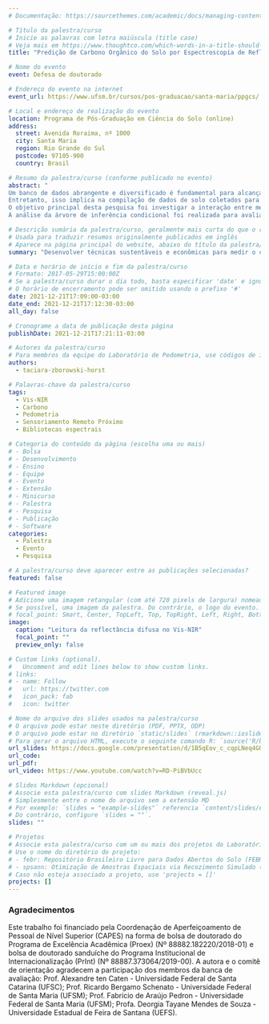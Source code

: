 ```yaml
---
# Documentação: https://sourcethemes.com/academic/docs/managing-content/

# Título da palestra/curso
# Inicie as palavras com letra maiúscula (title case)
# Veja mais em https://www.thoughtco.com/which-words-in-a-title-should-be-capitalized-1691026
title: "Predição de Carbono Orgânico do Solo por Espectroscopia de Reflectância Difusa"

# Nome do evento
event: Defesa de doutorado

# Endereço do evento na internet
event_url: https://www.ufsm.br/cursos/pos-graduacao/santa-maria/ppgcs/

# Local e endereço de realização do evento
location: Programa de Pós-Graduação em Ciência do Solo (online)
address: 
  street: Avenida Roraima, nº 1000
  city: Santa Maria
  region: Rio Grande do Sul
  postcode: 97105-900
  country: Brasil

# Resumo da palestra/curso (conforme publicado no evento)
abstract: "
Um banco de dados abrangente e diversificado é fundamental para alcançar predições confiáveis de carbono orgânico do solo (COS) a partir da espectroscopia de reflectânci difusa no comprimento de onda do visível ao infravermelho próximo e médio (Vis-NIR; 250-3500 nm).
Entretanto, isso implica na compilação de dados de solo coletados para diferentes propósitos, sob diferentes padrões e metodologias, o que muitas vezes leva o banco de dados a sofrer com dísparidade analítica. Apesar do potencial da espectroscopia para prever o teor de COS em amostras, a eficácia e a consistência entre os métodos analíticos usados para produzir os dados alvo são pouco discutidos na literatura. 
O objetivo principal desta pesquisa foi investigar a interação entre métodos analíticos usados para produzir os dados alvo do COS, técnicas de pré-processamento, e arquiteturas de modelo. Para isso, estabelecemos dois objetivos específicos: i) avaliar a interação entre métodos analíticos, técnicas de pré-processamento e arquiteturas de modelo nas predições do COS, ii) avaliar se essa interação pode ser traduzida em alguma forma de hierarquia entre as métricas de validação. Nesta tese de doutorado, foram desenvolvidos dois experimentos que abordam o tema onde os objetivos acima mencionados foram alcançados. Neles utilizamos conjunto de dados 395 amostras de solo subtropical do sul do Brasil. Em cada amostra, o COS foi medido utilizando três métodos analíticos (combustão seca - DC, e combustão úmida com quantificação por titulometria -WCt e colorimetria -WCc) e o espectro medido (350-2500 nm) foi processado de três formas (suavização, continuum remoção e Savitzky-Golay primeira derivada). Três arquiteturas de modelos preditivos foram treinados (random forest, cubist e regressão de mínimos quadrados parciais -PLSR). Cada experimento deu origem a um Capítulo da tese. O Capítulo I apresenta como mudanças no método analítico e nas técnicas de pré-processamento afetam a relação empírica capturada por diferentes arquiteturas de modelos. Métricas de validação cruzada (leave-one-out) foram usadas para comparar o desempenho paralelo de 27 modelos preditivos. A relação entre a matriz de covariável e os dados alvo é explorada com base na importância da variável. O Capítulo II mostra como a interação entre esses três fatores pode ser traduzida em uma hierarquia. Uma técnica de reamostragem foi usada para dividir o conjunto de dados em conjuntos de treinamento e validação 100 vezes para atingir desempenhos realistas e explorar como o desempenho preditivo mudou conforme o conjunto de treinamento muda.
A análise da árvore de inferência condicional foi realizada para avaliar como esses três fatores influenciaram as métricas de validação global. Os resultados mostraram que o desempenho preditivo varia dependendo do método analítico utilizados para determinar o COS, da técnica de pré-processamento e da arquitetura do modelo empregada. No geral, os dados do COS produzidos com diferentes métodos analíticos em um conjunto de dados de treinamento afetaram significativamente a confiabilidade, capacidade e avaliação das predições. Dentre os três métodos analíticos testados, a combustão seca e e a combustão úmida com determinação por titulação proporcionaram maior correlação entre COS e espectros do que combustão úmida com determinação por colorimetria e, portanto, resultaram em melhor desempenho dos modelos. Os modelos PLSR foram mais influenciados pelo método analítico, enquanto a técnica de pré-processamento influenciou mais os modelos random forest e cubist. PLSR apresentou desempenho intermediário, porém mais consistente do que random forest e cubist. Entretando, todos os modelos preditivos apresentaram dificuldade para predizer amostras com mais de 7% de COS. Os resultados dessa pesquisa destacam a necessidade de documentação transparente e precisa sobre a modelagem espectroscópica para permitir uma comparação justa entre as publicações, e podem ser úteis para orientar a seleção de métodos analíticos para novos projetos ou para gerenciar bancos de dados já disponíveis."

# Descrição sumária da palestra/curso, geralmente mais curta do que o resumo publicado
# Usada para traduzir resumos originalmente publicados em inglês
# Aparece na página principal do website, abaixo do título da palestra/curso
summary: "Desenvolver técnicas sustentáveis e econômicas para medir o carbono orgânico do solo é um desafio global. Nesse cenário, a espectroscopia de reflectância difusa no comprimento de onda do visível ao infravermelho próximo e médio (Vis-NIR) tem ganhado credibilidade na comunidade científica devido ao seu alto potencial como análise de solo rápida de alto rendimento. Nessa tese de doutorado, discutimos como a escolha do método analítico, da técnica de pré-processamento espectral e da arquitetura do modelo preditivo impactam a qualidade das predições de carbono orgânico do solo."

# Data e horário de início e fim da palestra/curso
# Formato: 2017-05-29T15:00:00Z
# Se a palestra/curso durar o dia todo, basta especificar 'date' e ignorar 'date_end'
# O horário de encerramento pode ser omitido usando o prefixo '#'
date: 2021-12-21T17:09:00-03:00
date_end: 2021-12-21T17:12:30-03:00
all_day: false

# Cronograme a data de publicação desta página
publishDate: 2021-12-21T17:21:11-03:00

# Autores da palestra/curso
# Para membros da equipe do Laboratório de Pedometria, use códigos de identificação conforme 'content/authors'
authors:
  - taciara-zborowski-horst

# Palavras-chave da palestra/curso
tags:
  - Vis-NIR
  - Carbono
  - Pedometria
  - Sensoriamento Remoto Próximo
  - Bibliotecas espectrais

# Categoria do conteúdo da página (escolha uma ou mais)
# - Bolsa
# - Desenvolvimento
# - Ensino
# - Equipe
# - Evento
# - Extensão
# - Minicurso
# - Palestra
# - Pesquisa
# - Publicação
# - Software
categories:
  - Palestra
  - Evento
  - Pesquisa

# A palestra/curso deve aparecer entre as publicações selecionadas?
featured: false

# Featured image
# Adicione uma imagem retangular (com até 720 pixels de largura) nomeada 'featured' ao diretório desta publicação
# Se possível, uma imagem da palestra. Do contrário, o logo do evento.
# focal_point: Smart, Center, TopLeft, Top, TopRight, Left, Right, BottomLeft, Bottom, BottomRight
image:
  caption: "Leitura da reflectância difusa no Vis-NIR"
  focal_point: ""
  preview_only: false

# Custom links (optional).
#   Uncomment and edit lines below to show custom links.
# links:
# - name: Follow
#   url: https://twitter.com
#   icon_pack: fab
#   icon: twitter

# Nome do arquivo dos slides usados na palestra/curso
# O arquivo pode estar neste diretório (PDF, PPTX, ODP)
# O arquivo pode estar no diretório `static/slides` (rmarkdown::ioslides_presentation)
# Para gerar o arquivo HTML, execute o seguinte comando R: `source('R/build.R')`
url_slides: https://docs.google.com/presentation/d/1B5qEov_c_cqpLNeq4GUCangdMtjKJUJkIkatt9l4buM/edit?usp=sharing
url_code:
url_pdf:
url_video: https://www.youtube.com/watch?v=RD-PiBVbUcc

# Slides Markdown (opcional)
# Associe esta palestra/curso com slides Markdown (reveal.js)
# Simplesmente entre o nome do arquivo sem a extensão MD
# Por exemplo: `slides = "example-slides"` referencia `content/slides/example-slides.md`.
# Do contrário, configure `slides = ""`.
slides: ""

# Projetos
# Associe esta palestra/curso com um ou mais dos projetos do Laboratório de Pedometria
# Use o nome do diretório do projeto:
# - febr: Repositório Brasileiro Livre para Dados Abertos do Solo (FEBR)
# - spsann: Otimização de Amostras Espaciais via Recozimento Simulado (SPSANN)
# Caso não esteja associado a projeto, use 'projects = []'
projects: []
---
```



### Agradecimentos

Este trabalho foi financiado pela Coordenação de Aperfeiçoamento de Pessoal de Nível Superior (CAPES) na forma de bolsa de doutorado do Programa de Excelência Acadêmica (Proex) (Nº 88882.182220/2018-01) e bolsa de doutorado sanduíche do Programa Institucional de Internacionalização (PrInt) (Nº 88887.373064/2019-00).
A autora e o comitê de orientação agradecem a participação dos membros da banca de avaliação:
Prof. Alexandre ten Caten - Universidade Federal de Santa Catarina (UFSC);
Prof. Ricardo Bergamo Schenato - Universidade Federal de Santa Maria (UFSM);
Prof. Fabrício de Araújo Pedron - Universidade Federal de Santa Maria (UFSM);
Profa. Deorgia Tayane Mendes de Souza - Universidade Estadual de Feira de Santana (UEFS).
